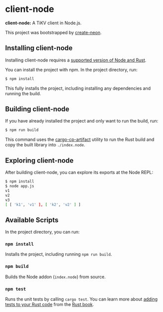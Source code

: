 # client-node

**client-node:** A TiKV client in Node.js.

This project was bootstrapped by [create-neon](https://www.npmjs.com/package/create-neon).

## Installing client-node

Installing client-node requires a [supported version of Node and Rust](https://github.com/neon-bindings/neon#platform-support).

You can install the project with npm. In the project directory, run:

```sh
$ npm install
```

This fully installs the project, including installing any dependencies and running the build.

## Building client-node

If you have already installed the project and only want to run the build, run:

```sh
$ npm run build
```

This command uses the [cargo-cp-artifact](https://github.com/neon-bindings/cargo-cp-artifact) utility to run the Rust build and copy the built library into `./index.node`.

## Exploring client-node

After building client-node, you can explore its exports at the Node REPL:

```sh
$ npm install
$ node app.js
v1
v2
v3
[ [ 'k1', 'v1' ], [ 'k2', 'v2' ] ]
```

## Available Scripts

In the project directory, you can run:

### `npm install`

Installs the project, including running `npm run build`.

### `npm build`

Builds the Node addon (`index.node`) from source.

### `npm test`

Runs the unit tests by calling `cargo test`. You can learn more about [adding tests to your Rust code](https://doc.rust-lang.org/book/ch11-01-writing-tests.html) from the [Rust book](https://doc.rust-lang.org/book/).